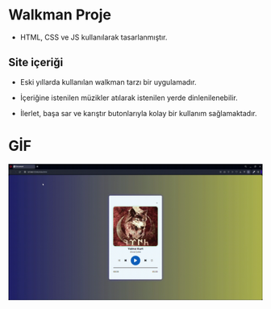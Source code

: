 # Walkman Proje

- HTML, CSS ve JS kullanılarak tasarlanmıştır.

## Site içeriği

- Eski yıllarda kullanılan walkman tarzı bir uygulamadır.

- İçeriğine istenilen müzikler atılarak istenilen yerde dinlenilenebilir.

- İlerlet, başa sar ve karıştır butonlarıyla kolay bir kullanım sağlamaktadır.

# GİF

<img src="Walkman.gif">